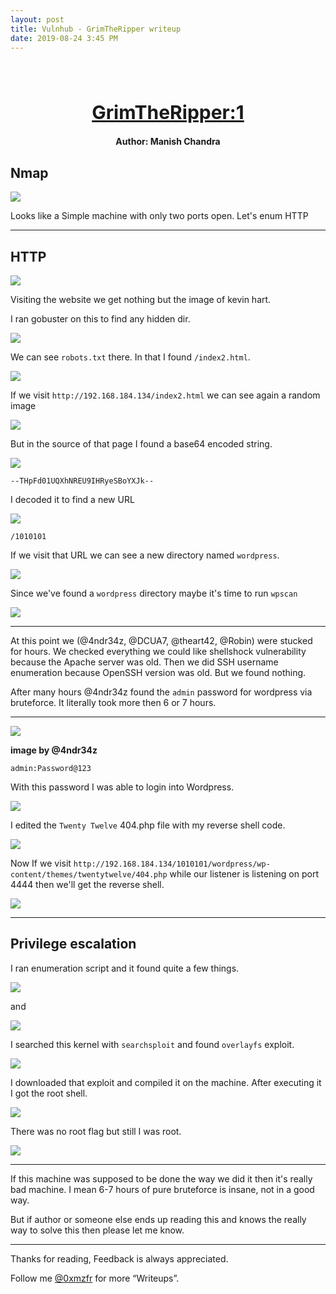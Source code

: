 ```yaml
---
layout: post
title: Vulnhub - GrimTheRipper writeup
date: 2019-08-24 3:45 PM
---
```

<h1 align="center" style="font-size:30px;">
  <br>
  <a href="https://www.vulnhub.com/entry/grimtheripper-1,350/">GrimTheRipper:1</a>
  <br>
</h1>

<h4 align="center"> Author: Manish Chandra</h4>

## Nmap

![](images/grim/nmap.png)

Looks like a Simple machine with only two ports open. Let's enum HTTP

***

## HTTP

![](images/grim/website.png)

Visiting the website we get nothing but the image of kevin hart.

I ran gobuster on this to find any hidden dir.

![](images/grim/gobuster.png)

We can see `robots.txt` there. In that I found `/index2.html`.

![](images/grim/robots.png)

If we visit `http://192.168.184.134/index2.html` we can see again a random image

![](images/grim/rando.png)

But in the source of that page I found a base64 encoded string.

![](images/grim/source.png)

`--THpFd01UQXhNREU9IHRyeSBoYXJk--`

I decoded it to find a new URL

![](images/grim/decode.png)

`/1010101`

If we visit that URL we can see a new directory named `wordpress`.

![](images/grim/wp-dir.png)

Since we've found a `wordpress` directory maybe it's time to run `wpscan`

![](images/grim/wordpress.png)

***
At this point we (@4ndr34z, @DCUA7, @theart42, @Robin) were stucked for hours. We checked everything we could like shellshock vulnerability because the Apache server was old. Then we did SSH username enumeration because OpenSSH version was old. But we found nothing.

After many hours @4ndr34z found the `admin` password for wordpress via bruteforce. It literally took more then 6 or 7 hours.

***

![](images/grim/pass.png)

__image by @4ndr34z__

`admin:Password@123`

With this password I was able to login into Wordpress.

![](images/grim/logged-in.png)

I edited the `Twenty Twelve` 404.php file with my reverse shell code.

![](images/grim/edit.png)

Now If we visit `http://192.168.184.134/1010101/wordpress/wp-content/themes/twentytwelve/404.php` while our listener is listening on port 4444 then we'll get the reverse shell.

![](images/grim/rev.png)

***

## Privilege escalation

I ran enumeration script and it found quite a few things.

![](images/grim/users.png)

and

![](images/grim/old-kernel.png)

I searched this kernel with `searchsploit` and found `overlayfs` exploit.

![](images/grim/exploit.png)

I downloaded that exploit and compiled it on the machine. After executing it I got the root shell.

![](images/grim/root-shell.png)

There was no root flag but still I was root.

![](images/grim/root.png)

***

If this machine was supposed to be done the way we did it then it's really bad machine. I mean 6-7 hours of pure bruteforce is insane, not in a good way.

But if author or someone else ends up reading this and knows the really way to solve this then please let me know.

***

Thanks for reading, Feedback is always appreciated.

Follow me [@0xmzfr](https://twitter.com/0xmzfr) for more “Writeups”.
